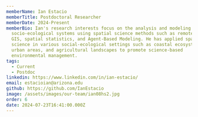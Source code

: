 ```yaml
---
memberName: Ian Estacio
memberTitle: Postdoctoral Researcher
memberDate: 2024-Present
memberBio: Ian's research interests focus on the analysis and modeling of
  socio-ecological systems using spatial science methods such as remote sensing,
  GIS, spatial statistics, and Agent-Based Modeling. He has applied spatial
  science in various social-ecological settings such as coastal ecosystems,
  urban areas, and agricultural landscapes to promote science-based
  environmental management.
tags:
  - Current
  - Postdoc
linkedin: https://www.linkedin.com/in/ian-estacio/
email: estacioian@arizona.edu
github: https://github.com/IanEstacio
image: /assets/images/our-team/ian08hs2.jpg
order: 6
date: 2024-07-23T16:41:00.000Z
---
```

